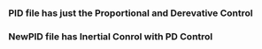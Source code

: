 ### PID file has just the Proportional and Derevative Control

### NewPID file has Inertial Conrol with PD Control
